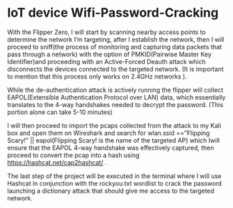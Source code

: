 # IoT device Wifi-Password-Cracking
With the Flipper Zero, I will start by scanning nearby access points to determine the network I’m targeting, after I establish the network, then I will proceed to sniff(the process of monitoring and capturing data packets that pass through a network) with the option of PMKID(Pairwise Master Key Identifier)and proceeding with an Active-Forced Deauth attack which disconnects the devices connected to the targeted network. (It is important to mention that this process only works on 2.4GHz networks ).

While the de-authentication attack is actively running the flipper will collect EAPOL(Extensible Authentication Protocol over LAN) data, which essentially translates to the 4-way handshakes needed to decrypt the password. (This portion alone can take 5-10 minutes)
 
I will then proceed to import the pcaps collected from the attack to my Kali box and open them on Wireshark and search for wlan.ssid ==”Flipping Scary!” || eapol(Flipping Scary! is the name of the targeted AP) which Iwill ensure that the EAPOL 4-way handshake was effectively captured, then proceed to convert the pcap into a hash using  https://hashcat.net/cap2hashcat/ . 

The last step of the project will be executed in the terminal where I will use Hashcat in conjunction with the rockyou.txt wordlist to crack the password launching a dictionary attack that should give me access to the targeted network.
